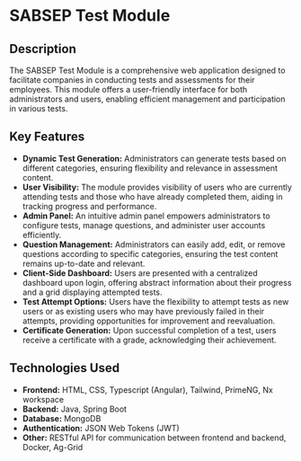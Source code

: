 # SABSEP Test Module

## Description
The SABSEP Test Module is a comprehensive web application designed to facilitate companies in conducting tests and assessments for their employees. This module offers a user-friendly interface for both administrators and users, enabling efficient management and participation in various tests.

## Key Features
- **Dynamic Test Generation:** Administrators can generate tests based on different categories, ensuring flexibility and relevance in assessment content.
- **User Visibility:** The module provides visibility of users who are currently attending tests and those who have already completed them, aiding in tracking progress and performance.
- **Admin Panel:** An intuitive admin panel empowers administrators to configure tests, manage questions, and administer user accounts efficiently.
- **Question Management:** Administrators can easily add, edit, or remove questions according to specific categories, ensuring the test content remains up-to-date and relevant.
- **Client-Side Dashboard:** Users are presented with a centralized dashboard upon login, offering abstract information about their progress and a grid displaying attempted tests.
- **Test Attempt Options:** Users have the flexibility to attempt tests as new users or as existing users who may have previously failed in their attempts, providing opportunities for improvement and reevaluation.
- **Certificate Generation:** Upon successful completion of a test, users receive a certificate with a grade, acknowledging their achievement.

## Technologies Used
- **Frontend:** HTML, CSS, Typescript (Angular), Tailwind, PrimeNG, Nx workspace
- **Backend:** Java, Spring Boot
- **Database:** MongoDB
- **Authentication:** JSON Web Tokens (JWT)
- **Other:** RESTful API for communication between frontend and backend, Docker, Ag-Grid
